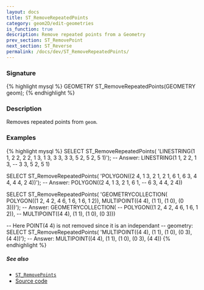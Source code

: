 ```yaml
---
layout: docs
title: ST_RemoveRepeatedPoints
category: geom2D/edit-geometries
is_function: true
description: Remove repeated points from a Geometry
prev_section: ST_RemovePoint
next_section: ST_Reverse
permalink: /docs/dev/ST_RemoveRepeatedPoints/
---
```


### Signature

{% highlight mysql %}
GEOMETRY ST_RemoveRepeatedPoints(GEOMETRY geom);
{% endhighlight %}

### Description

Removes repeated points from `geom`.

### Examples

{% highlight mysql %}
SELECT ST_RemoveRepeatedPoints(
            'LINESTRING(1 1, 2 2, 2 2, 1 3, 1 3,
                        3 3, 3 3, 5 2, 5 2, 5 1)');
-- Answer:   LINESTRING(1 1, 2 2,      1 3,
--                      3 3,      5 2,      5 1)

SELECT ST_RemoveRepeatedPoints(
            'POLYGON((2 4, 1 3, 2 1, 2 1, 6 1,
                      6 3, 4 4, 4 4, 2 4))');
-- Answer:   POLYGON((2 4, 1 3, 2 1,      6 1,
--                    6 3, 4 4,      2 4))

SELECT ST_RemoveRepeatedPoints(
        'GEOMETRYCOLLECTION(
             POLYGON((1 2, 4 2, 4 6, 1 6, 1 6, 1 2)),
             MULTIPOINT((4 4), (1 1), (1 0), (0 3)))');
-- Answer: GEOMETRYCOLLECTION(
--           POLYGON((1 2, 4 2, 4 6, 1 6,      1 2)),
--           MULTIPOINT((4 4), (1 1), (1 0), (0 3)))

-- Here POINT(4 4) is not removed since it is an independant
-- geometry:
SELECT ST_RemoveRepeatedPoints(
            'MULTIPOINT((4 4), (1 1), (1 0), (0 3), (4 4))');
-- Answer:   MULTIPOINT((4 4), (1 1), (1 0), (0 3), (4 4))
{% endhighlight %}

##### See also

* [`ST_RemovePoints`](../ST_RemovePoints)
* <a href="https://github.com/orbisgis/h2gis/blob/master/h2spatial-ext/src/main/java/org/h2gis/h2spatialext/function/spatial/edit/ST_RemoveRepeatedPoints.java" target="_blank">Source code</a>
